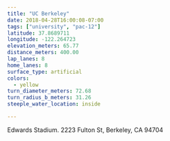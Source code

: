 ```yaml
---
title: "UC Berkeley"
date: 2018-04-28T16:00:08-07:00
tags: ["university", "pac-12"]
latitude: 37.8689711
longitude: -122.264723
elevation_meters: 65.77
distance_meters: 400.00
lap_lanes: 8
home_lanes: 8
surface_type: artificial
colors: 
  - yellow
turn_diameter_meters: 72.68
turn_radius_b_meters: 31.26
steeple_water_location: inside

---
```

Edwards Stadium. 2223 Fulton St, Berkeley, CA 94704
<!--more-->
